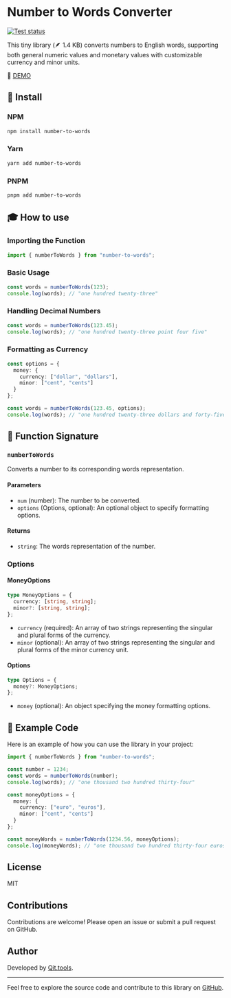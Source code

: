 # Number to Words Converter

[![Test status](https://github.com/Qit-tools/number-to-words/workflows/Node_CI/badge.svg)](https://github.com/Qit-tools/number-to-words/actions/workflows/node.js.yml)

This tiny library (🪶 1.4 KB) converts numbers to English words, supporting both general numeric values and monetary values with customizable currency and minor units.

👀 [DEMO](https://qit.tools/converters/number/to-words/)

## 🎉 Install

### NPM

```bash
npm install number-to-words
```

### Yarn

```bash
yarn add number-to-words
```

### PNPM

```bash
pnpm add number-to-words
```

## 🎓 How to use

### Importing the Function

```ts
import { numberToWords } from "number-to-words";
```

### Basic Usage

```ts
const words = numberToWords(123); 
console.log(words); // "one hundred twenty-three"
```

### Handling Decimal Numbers

```ts
const words = numberToWords(123.45); 
console.log(words); // "one hundred twenty-three point four five"
```

### Formatting as Currency

```ts
const options = {
  money: {
    currency: ["dollar", "dollars"],
    minor: ["cent", "cents"]
  }
};

const words = numberToWords(123.45, options); 
console.log(words); // "one hundred twenty-three dollars and forty-five cents"
```

## 📝 Function Signature

### `numberToWords`

Converts a number to its corresponding words representation.

#### Parameters

- `num` (number): The number to be converted.
- `options` (Options, optional): An optional object to specify formatting options.

#### Returns

- `string`: The words representation of the number.

### Options

#### MoneyOptions

```ts
type MoneyOptions = {
  currency: [string, string];
  minor?: [string, string];
};
```

- `currency` (required): An array of two strings representing the singular and plural forms of the currency.
- `minor` (optional): An array of two strings representing the singular and plural forms of the minor currency unit.

#### Options

```ts
type Options = {
  money?: MoneyOptions;
};
```

- `money` (optional): An object specifying the money formatting options.

## 📄 Example Code

Here is an example of how you can use the library in your project:

```ts
import { numberToWords } from "number-to-words";

const number = 1234;
const words = numberToWords(number);
console.log(words); // "one thousand two hundred thirty-four"

const moneyOptions = {
  money: {
    currency: ["euro", "euros"],
    minor: ["cent", "cents"]
  }
};

const moneyWords = numberToWords(1234.56, moneyOptions);
console.log(moneyWords); // "one thousand two hundred thirty-four euros and fifty-six cents"
```

## License

MIT

## Contributions

Contributions are welcome! Please open an issue or submit a pull request on GitHub.

## Author

Developed by [Qit.tools](https://github.com/Qit-tools).

---

Feel free to explore the source code and contribute to this library on [GitHub](https://github.com/Qit-tools/number-to-words).